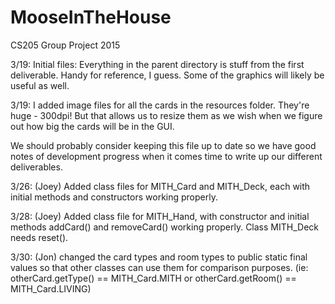 # MooseInTheHouse
CS205 Group Project 2015


3/19: Initial files: Everything in the parent directory is stuff from the first deliverable. Handy for reference, I guess. Some of the graphics will likely be useful as well.

3/19: I added image files for all the cards in the resources folder. They're huge - 300dpi! But that allows us to resize them as we wish when we figure out how big the cards will be in the GUI.

We should probably consider keeping this file up to date so we have good notes of development progress when it comes time to write up our different deliverables.

3/26: (Joey) Added class files for MITH_Card and MITH_Deck, each with initial methods and constructors working properly. 

3/28: (Joey) Added class file for MITH_Hand, with constructor and initial methods addCard() and removeCard() working properly. Class MITH_Deck needs reset().

3/30: (Jon) changed the card types and room types to public static final values so that other classes can use them for comparison purposes. (ie: otherCard.getType() == MITH_Card.MITH or otherCard.getRoom() == MITH_Card.LIVING)

